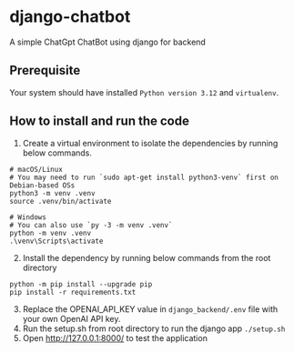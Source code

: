 # django-chatbot
A simple ChatGpt ChatBot using django for backend

## Prerequisite
Your system should have installed ```Python version 3.12``` and ```virtualenv```.

## How to install and run the code
1. Create a virtual environment to isolate the dependencies by running below commands.
```
# macOS/Linux
# You may need to run `sudo apt-get install python3-venv` first on Debian-based OSs
python3 -m venv .venv
source .venv/bin/activate

# Windows
# You can also use `py -3 -m venv .venv`
python -m venv .venv
.\venv\Scripts\activate
```
2. Install the dependency by running below commands from the root directory
```
python -m pip install --upgrade pip
pip install -r requirements.txt
```
3. Replace the OPENAI_API_KEY value in ```django_backend/.env``` file with your own OpenAI API key.  
4. Run the setup.sh from root directory to run the django app
```./setup.sh```
5. Open http://127.0.0.1:8000/ to test the application


